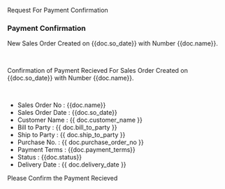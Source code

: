 <p>Request For Payment Confirmation </p>

<h3>Payment Confirmation</h3>

<p>New Sales Order Created on {{doc.so_date}} with Number {{doc.name}}.
</p><br/>

<p>Confirmation of Payment Recieved For Sales Order Created on {{doc.so_date}} with Number {{doc.name}}.
</p><br/>

<ul>
<li>Sales Order No : {{doc.name}}</li>
<li>Sales Order Date : {{doc.so_date}}</li>
<li>Customer Name : {{ doc.customer_name }}</li>
<li>Bill to Party : {{ doc.bill_to_party }}</li>
<li>Ship to Party : {{ doc.ship_to_party }}</li>
<li>Purchase No. : {{ doc.purchase_order_no }}</li>
<li>Payment Terms : {{doc.payment_terms}}</li>
<li>Status : {{doc.status}}</li>
<li>Delivery Date : {{ doc.delivery_date }}</li>
</ul>

<p>Please Confirm the Payment Recieved</p>
